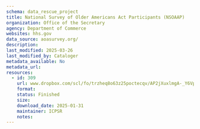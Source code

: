```yaml
---
schema: data_rescue_project 
title: National Survey of Older Americans Act Participants (NSOAAP)
organization: Office of the Secretary
agency: Department of Commerce
websites: hhs.gov
data_source: aoasurvey.org/
description: 
last_modified: 2025-03-26
last_modified_by: Cataloger
metadata_available: No
metadata_url: 
resources:
  - id: 309
    url: www.dropbox.com/scl/fo/trzheq8o63z25poctecqv/AP2jXuxlmgA-_Y6Vp-ZHdCE?rlkey=yrz32o647eejbw9bed1mv57va&dl=0
    format: 
    status: Finished
    size: 
    download_date: 2025-01-31
    maintainer: ICPSR
    notes: 
---
```

